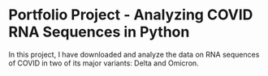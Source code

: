 # Portfolio Project - Analyzing COVID RNA Sequences in Python

In this project, I have downloaded and analyze the data on RNA sequences of COVID in two of its major variants: Delta and Omicron.
